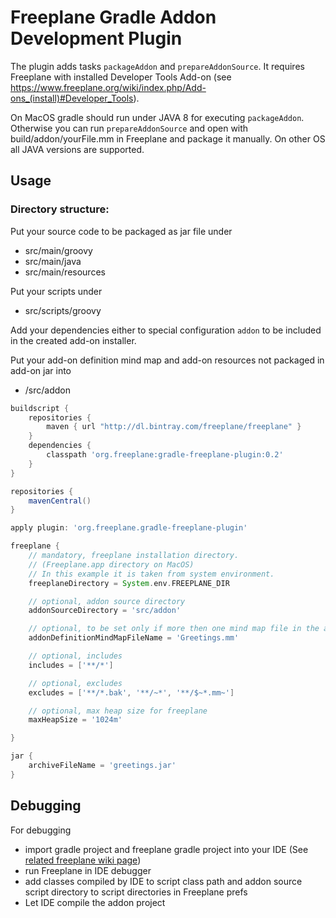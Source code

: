 # Freeplane Gradle Addon Development Plugin
The plugin adds tasks `packageAddon` and `prepareAddonSource`. It requires Freeplane with installed Developer Tools Add-on (see https://www.freeplane.org/wiki/index.php/Add-ons_(install)#Developer_Tools).

On MacOS gradle should run under JAVA 8 for executing `packageAddon`. Otherwise you can run `prepareAddonSource` and  open with build/addon/yourFile.mm in Freeplane and package it manually. On other OS all JAVA versions are supported.

## Usage

### Directory structure:

Put your source code to be packaged as jar file under

* src/main/groovy
* src/main/java
* src/main/resources

Put your scripts under

* src/scripts/groovy

Add your dependencies either to special configuration `addon` to be included in the created add-on installer.

Put your add-on definition mind map and add-on resources not packaged in add-on jar into

* /src/addon


```gradle
buildscript {
    repositories {
        maven { url "http://dl.bintray.com/freeplane/freeplane" }
    }
    dependencies {
        classpath 'org.freeplane:gradle-freeplane-plugin:0.2'
    }
}

repositories {
    mavenCentral()
}

apply plugin: 'org.freeplane.gradle-freeplane-plugin'

freeplane {
    // mandatory, freeplane installation directory.
    // (Freeplane.app directory on MacOS)
    // In this example it is taken from system environment.
    freeplaneDirectory = System.env.FREEPLANE_DIR

    // optional, addon source directory
    addonSourceDirectory = 'src/addon'

    // optional, to be set only if more then one mind map file in the addon source directory
    addonDefinitionMindMapFileName = 'Greetings.mm'

    // optional, includes
    includes = ['**/*']

    // optional, excludes
    excludes = ['**/*.bak', '**/~*', '**/$~*.mm~']

    // optional, max heap size for freeplane
    maxHeapSize = '1024m'

}

jar {
    archiveFileName = 'greetings.jar'
}
```

## Debugging

For debugging

* import gradle project and freeplane gradle project into your IDE (See [related freeplane wiki page](https://www.freeplane.org/wiki/index.php/IDE_setup))
* run Freeplane in IDE debugger
* add classes compiled by IDE to script class path and addon source script directory to script directories in Freeplane prefs
* Let IDE compile the addon project
